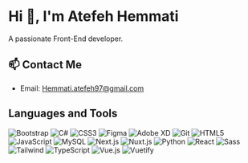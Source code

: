 # Hi 👋, I'm Atefeh Hemmati
A passionate Front-End developer.

## 📫 Contact Me
- Email: Hemmati.atefeh97@gmail.com

## Languages and Tools
![Bootstrap](https://img.shields.io/badge/-Bootstrap-563D7C?style=flat&logo=bootstrap)
![C#](https://img.shields.io/badge/-C%23-239120?style=flat&logo=c-sharp)
![CSS3](https://img.shields.io/badge/-CSS3-1572B6?style=flat&logo=css3)
![Figma](https://img.shields.io/badge/-Figma-F24E1E?style=flat&logo=figma)
![Adobe XD](https://img.shields.io/badge/-XD-FF61F6?style=flat&logo=adobe-xd)
![Git](https://img.shields.io/badge/-Git-F05032?style=flat&logo=git)
![HTML5](https://img.shields.io/badge/-HTML5-E34F26?style=flat&logo=html5)
![JavaScript](https://img.shields.io/badge/-JavaScript-F7DF1E?style=flat&logo=javascript)
![MySQL](https://img.shields.io/badge/-MySQL-4479A1?style=flat&logo=mysql)
![Next.js](https://img.shields.io/badge/-Next.js-000000?style=flat&logo=next.js)
![Nuxt.js](https://img.shields.io/badge/-Nuxt.js-00DC82?style=flat&logo=nuxt.js)
![Python](https://img.shields.io/badge/-Python-3776AB?style=flat&logo=python)
![React](https://img.shields.io/badge/-React-61DAFB?style=flat&logo=react)
![Sass](https://img.shields.io/badge/-Sass-CC6699?style=flat&logo=sass)
![Tailwind](https://img.shields.io/badge/-Tailwind-38B2AC?style=flat&logo=tailwind-css)
![TypeScript](https://img.shields.io/badge/-TypeScript-3178C6?style=flat&logo=typescript)
![Vue.js](https://img.shields.io/badge/-Vue.js-4FC08D?style=flat&logo=vue.js)
![Vuetify](https://img.shields.io/badge/-Vuetify-1867C0?style=flat&logo=vuetify)
